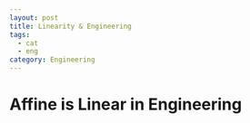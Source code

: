 ```yaml
---
layout: post
title: Linearity & Engineering
tags:
  - cat
  - eng
category: Engineering
---
```


# Affine is Linear in Engineering

